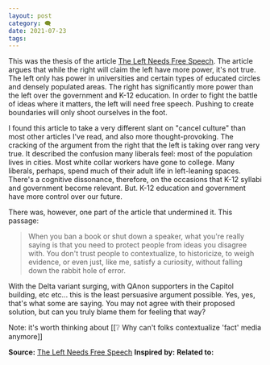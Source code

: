 ```yaml
---
layout: post
category: 🗨️
date: 2021-07-23
tags:
---
```


This was the thesis of the article [The Left Needs Free Speech](https://www.dissentmagazine.org/article/the-left-needs-free-speech). The article argues that while the right will claim the left have more power, it's not true. The left only has power in universities and certain types of educated circles and densely populated areas. The right has significantly more power than the left over the government and K-12 education. In order to fight the battle of ideas where it matters, the left will need free speech. Pushing to create boundaries will only shoot ourselves in the foot.

I found this article to take a very different slant on "cancel culture" than most other articles I've read, and also more thought-provoking. The cracking of the argument from the right that the left is taking over rang very true. It described the confusion many liberals feel: most of the population lives in cities. Most white collar workers have gone to college. Many liberals, perhaps, spend much of their adult life in left-leaning spaces. There's a cognitive dissonance, therefore, on the occasions that K-12 syllabi and government become relevant. But. K-12 education and government have more control over our future.

There was, however, one part of the article that undermined it. This passage:
> When you ban a book or shut down a speaker, what you're really saying is that you need to protect people from ideas you disagree with. You don't trust people to contextualize, to historicize, to weigh evidence, or even just, like me, satisfy a curiosity, without falling down the rabbit hole of error.

With the Delta variant surging, with QAnon supporters in the Capitol building, etc etc... this is the least persuasive argument possible. Yes, yes, that's what some are saying. You may not agree with their proposed solution, but can you truly blame them for feeling that way?

Note: it's worth thinking about [[❔ Why can't folks contextualize 'fact' media anymore]]

**Source:** [The Left Needs Free Speech](https://www.dissentmagazine.org/article/the-left-needs-free-speech)
**Inspired by:**
**Related to:**